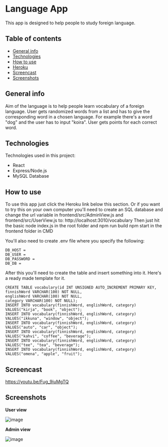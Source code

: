 # Language App
This app is designed to help people to study foreign language.
## Table of contents
* [General info](#general-info)
* [Technologies](#technologies)
* [How to use](#how-to-use)
* [Heroku](#heroku)
* [Screencast](#screencast)
* [Screenshots](#screenshots)

## General info

Aim of the language is to help people learn vocabulary of a foreign language. User gets randomized words from a list and has to give the corresponding word in a chosen language. For example there's a word "dog" and the user has to input "koira".
User gets points for each correct word.

## Technologies
Technologies used in this project:
* React
* Express/Node.js
* MySQL Database

## How to use
To use this app just click the Heroku link below this section. 
Or if you want to try this on your own computer you'll need to create an SQL database and change the url variable in frontend/src/AdminView.js and frontend/src/UserView.js to: http://localhost:3010/vocabulary
Then just hit the basic node index.js in the root folder and npm run build npm start in the frontend folder in CMD

You'll also need to create .env file where you specify the following:
```
DB_HOST = 
DB_USER = 
DB_PASSWORD = 
DB_DB = 
```
After this you'll need to create the table and insert something into it. Here's a ready made template for it.
```
CREATE TABLE vocabulary(id INT UNSIGNED AUTO_INCREMENT PRIMARY KEY, 
finnishWord VARCHAR(100) NOT NULL, 
englishWord VARCHAR(100) NOT NULL, 
category VARCHAR(100) NOT NULL);
INSERT INTO vocabulary(finnishWord, englishWord, category) VALUES("kirja", "book", "object");
INSERT INTO vocabulary(finnishWord, englishWord, category) VALUES("ikkuna", "window", "object");
INSERT INTO vocabulary(finnishWord, englishWord, category) VALUES("auto", "car", "object");
INSERT INTO vocabulary(finnishWord, englishWord, category) VALUES("kahvi", "coffee", "beverage");
INSERT INTO vocabulary(finnishWord, englishWord, category) VALUES("tee", "tea", "beverage");
INSERT INTO vocabulary(finnishWord, englishWord, category) VALUES("omena", "apple", "fruit");
```

## Screencast
https://youtu.be/Fug_9iuMgTQ

## Screenshots

**User view**

![image](https://user-images.githubusercontent.com/72989851/149254964-aa821361-0b55-4944-83a2-7a348efbecae.png)

**Admin view**

![image](https://user-images.githubusercontent.com/72989851/149255005-2bc49641-5dfe-485d-834c-71d5a2be406e.png)
